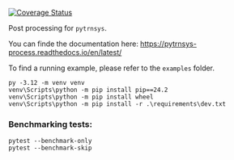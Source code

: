 [![Coverage Status](https://coveralls.io/repos/github/SPF-OST/pytrnsys_process/badge.svg)](https://coveralls.io/github/SPF-OST/pytrnsys_process)

Post processing for `pytrnsys`.

You can finde the documentation here: https://pytrnsys-process.readthedocs.io/en/latest/

To find a running example, please refer to the `examples` folder.

```commandline 
py -3.12 -m venv venv 
venv\Scripts\python -m pip install pip==24.2
venv\Scripts\python -m pip install wheel
venv\Scripts\python -m pip install -r .\requirements\dev.txt
```

### Benchmarking tests:
```commandline
pytest --benchmark-only
pytest --benchmark-skip
```

